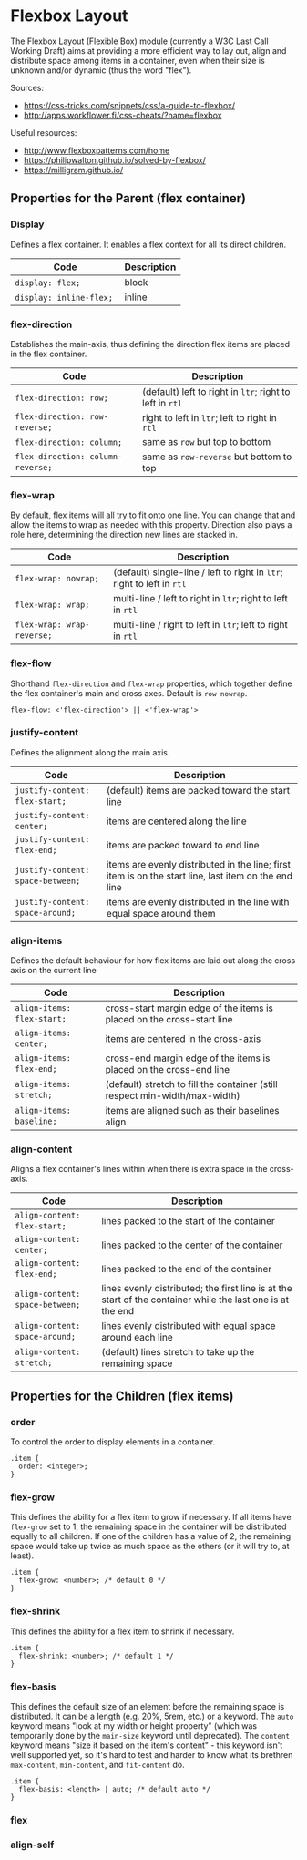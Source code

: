 
# Flexbox Layout

The Flexbox Layout (Flexible Box) module (currently a W3C Last Call Working Draft) aims at providing a more efficient way to lay out, align and distribute space among items in a container, even when their size is unknown and/or dynamic (thus the word "flex").

Sources:
- https://css-tricks.com/snippets/css/a-guide-to-flexbox/
- http://apps.workflower.fi/css-cheats/?name=flexbox

Useful resources:
- http://www.flexboxpatterns.com/home
- https://philipwalton.github.io/solved-by-flexbox/
- https://milligram.github.io/

## Properties for the Parent (flex container)

### Display

Defines a flex container. It enables a flex context for all its direct children.

| Code  | Description |
| ------------- | ------------- |
| `display: flex;`  |  block  |
| `display: inline-flex;`  | inline  |

### flex-direction

Establishes the main-axis, thus defining the direction flex items are placed in the flex container.

| Code  | Description |
| ------------- | ------------- |
| `flex-direction: row;`  |  (default) left to right in `ltr`; right to left in `rtl`  |
| `flex-direction: row-reverse;`  | right to left in `ltr`; left to right in `rtl`  |
| `flex-direction: column;`  | same as `row` but top to bottom  |
| `flex-direction: column-reverse;`  | same as `row-reverse` but bottom to top  |

### flex-wrap

By default, flex items will all try to fit onto one line. You can change that and allow the items to wrap as needed with this property. Direction also plays a role here, determining the direction new lines are stacked in.

| Code  | Description |
| ------------- | ------------- |
| `flex-wrap: nowrap;`  | (default) single-line / left to right in `ltr`; right to left in `rtl`  |
| `flex-wrap: wrap;`  | multi-line / left to right in `ltr`; right to left in `rtl`  |
| `flex-wrap: wrap-reverse;`  | multi-line / right to left in `ltr`; left to right in `rtl`  |

### flex-flow

Shorthand `flex-direction` and `flex-wrap` properties, which together define the flex container's main and cross axes. Default is `row nowrap`.

`flex-flow: <'flex-direction'> || <'flex-wrap'>`

### justify-content

Defines the alignment along the main axis.

| Code  | Description |
| ------------- | ------------- |
| `justify-content: flex-start;`  | (default) items are packed toward the start line  |
| `justify-content: center;`  | items are centered along the line |
| `justify-content: flex-end;`  | items are packed toward to end line |
| `justify-content: space-between;`  | items are evenly distributed in the line; first item is on the start line, last item on the end line  |
| `justify-content: space-around;`  | items are evenly distributed in the line with equal space around them  |

### align-items

Defines the default behaviour for how flex items are laid out along the cross axis on the current line

| Code  | Description |
| ------------- | ------------- |
| `align-items: flex-start;`  | cross-start margin edge of the items is placed on the cross-start line  |
| `align-items: center;`  | items are centered in the cross-axis  |
| `align-items: flex-end;`  | cross-end margin edge of the items is placed on the cross-end line  |
| `align-items: stretch;`  | (default) stretch to fill the container (still respect min-width/max-width)  |
| `align-items: baseline;`  | items are aligned such as their baselines align  |

### align-content

Aligns a flex container's lines within when there is extra space in the cross-axis.

| Code  | Description |
| ------------- | ------------- |
| `align-content: flex-start;`  | lines packed to the start of the container  |
| `align-content: center;`  | lines packed to the center of the container  |
| `align-content: flex-end;`  | lines packed to the end of the container  |
| `align-content: space-between;`  | lines evenly distributed; the first line is at the start of the container while the last one is at the end  |
| `align-content: space-around;`  | lines evenly distributed with equal space around each line  |
| `align-content: stretch;`  | (default) lines stretch to take up the remaining space  |

## Properties for the Children (flex items)

### order

To control the order to display elements in a container.

```
.item {
  order: <integer>;
}
```

### flex-grow

This defines the ability for a flex item to grow if necessary. If all items have `flex-grow` set to 1, the remaining space in the container will be distributed equally to all children. If one of the children has a value of 2, the remaining space would take up twice as much space as the others (or it will try to, at least).

```
.item {
  flex-grow: <number>; /* default 0 */
}
```

### flex-shrink

This defines the ability for a flex item to shrink if necessary.

```
.item {
  flex-shrink: <number>; /* default 1 */
}
```

### flex-basis

This defines the default size of an element before the remaining space is distributed. It can be a length (e.g. 20%, 5rem, etc.) or a keyword. The `auto` keyword means "look at my width or height property" (which was temporarily done by the `main-size` keyword until deprecated). The `content` keyword means "size it based on the item's content" - this keyword isn't well supported yet, so it's hard to test and harder to know what its brethren `max-content`, `min-content`, and `fit-content` do.

```
.item {
  flex-basis: <length> | auto; /* default auto */
}
```

### flex

### align-self
